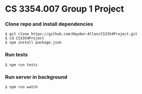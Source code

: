 
# CS 3354.007 Group 1 Project

### Clone repo and install dependencies
	$ git clone https://github.com/Hayden-Allen/CS3354Project.git
	$ cd CS3354Project
	$ npm install package.json

### Run tests
	$ npm run tests

### Run server in background
	$ npm run watch
